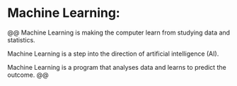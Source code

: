 # Machine Learning:

@@ Machine Learning is making the computer learn from studying data and statistics.

Machine Learning is a step into the direction of artificial intelligence (AI).

Machine Learning is a program that analyses data and learns to predict the outcome. @@

